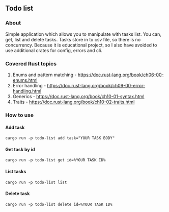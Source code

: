 ## Todo list

### About
Simple application which allows you to manipulate with tasks list. 
You can, get, list and delete tasks. Tasks store in to csv file, so there is no concurrency.
Because it is educational project, so I also have avoided to use additional crates for config, errors and cli.

### Covered Rust topics
1. Enums and pattern matching - https://doc.rust-lang.org/book/ch06-00-enums.html
2. Error handling - https://doc.rust-lang.org/book/ch09-00-error-handling.html
3. Generics - https://doc.rust-lang.org/book/ch10-01-syntax.html
4. Traits - https://doc.rust-lang.org/book/ch10-02-traits.html

### How to use
#### Add task
```
cargo run -p todo-list add task="YOUR TASK BODY"
```
#### Get task by id
```
cargo run -p todo-list get id=%YOUR TASK ID%
```
#### List tasks
```
cargo run -p todo-list list
```
#### Delete task
```
cargo run -p todo-list delete id=%YOUR TASK ID%
```
